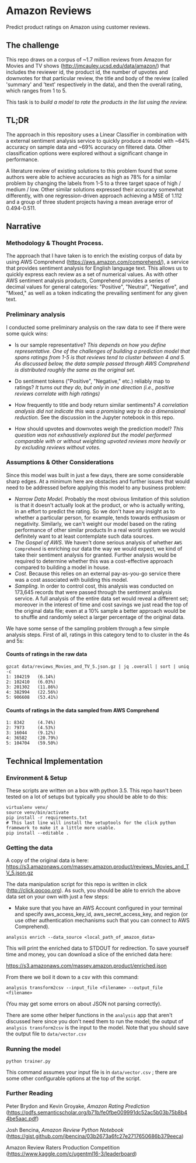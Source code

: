 # Amazon Reviews
Predict product ratings on Amazon using customer reviews.

## The challenge
This repo draws on a corpus of ~1.7 million reviews from Amazon for Movies and TV shows (http://jmcauley.ucsd.edu/data/amazon/) that includes the reviewer id, the product id, the number of upvotes and downvotes for that particular review, the title and body of the review (called 'summary' and 'text' respectively in the data), and then the overall rating, which ranges from 1 to 5.

This task is to _build a model to rate the products in the list using the review._

## TL;DR

The approach in this repository uses a Linear Classifier in combination with a external sentiment analysis service to quickly produce a model with ~64% accuracy on sample data and ~69% accuracy on filtered data. Other classification options were explored without a significant change in performance.

A literature review of existing solutions to this problem found that some authors were able to achieve accuracies as high as 78% for a similar problem by changing the labels from 1-5 to a three target space of high / medium / low. Other similar solutions expressed their accuracy somewhat differently, with one regression-driven approach achieving a MSE of 1.112 and a group of three student projects having a mean average error of 0.494-0.511.

## Narrative

### Methodology & Thought Process.

The approach that I have taken is to enrich the existing corpus of data by using AWS Comprehend (https://aws.amazon.com/comprehend/), a service that provides sentiment analysis for English language text. This allows us to quickly express each review as a set of numerical values. As with other AWS sentiment analysis products, Comprehend provides a series of decimal values for general categories: "Positive", "Neutral", "Negative", and "Mixed," as well as a token indicating the prevailing sentiment for any given text.

### Preliminary analysis  
I conducted some preliminary analysis on the raw data to see if there were some quick wins:

- Is our sample representative? _This depends on how you define representative. One of the challenges of building a prediction model that spans ratings from 1-5 is that  reviews tend to cluster between 4 and 5. As discussed below, the data sample passed through AWS Comprehend is distributed roughly the same as the original set._

- Do sentiment tokens ("Positive", "Negative," etc.) reliably map to ratings?
	_It turns out they do, but only in one direction (i.e., positive reviews correlate with high ratings)_

- How frequently to title and body return similar sentiments? _A correlation analysis did not indicate this was a promising way to do a dimensional reduction_. See the discussion in the Jupyter notebook in this repo.

- How should upvotes and downvotes weigh the prediction model? _This question was not exhaustively explored but the model performed comparable with or without weighting upvoted reviews more heavily or by excluding reviews without votes._


### Assumptions & Other Considerations
Since this model was built in just a few days, there are some considerable sharp edges. At a minimum here are obstacles and further issues that would need to be addressed before applying this model to any business problem:

- _Narrow Data Model_. Probably the most obvious limitation of this solution is that it doesn't actually look at the product, or who is actually writing, in an effort to predict the rating. So we don't have any insight as to whether a particular person, for example, tends towards enthusiasm or negativity. Similarly, we can't weight our model based on the rating performance of other similar products In a real world system we would definitely want to at least contemplate such data sources.
- _The Gospel of AWS_. We haven't done serious analysis of whether `AWS Comprehend` is enriching our data the way we would expect, we kind of take their sentiment analysis for granted. Further analysis would be required to determine whether this was a cost-effective approach compared to building a model in house.
- _Cost_. Because this relies on an external pay-as-you-go service there was a cost associated with building this model.
- _Sampling_. In order to control cost, this analysis was conducted on 173,645 records that were passed through the sentiment analysis service. A full analysis of the entire data set would reveal a different set; moreover in the interest of time and cost savings we just read the top of the original data file; even at a 10% sample a better approach would be to shuffle and randomly select a larger percentage of the original data.

We have some sense of the sampling problem through a few simple analysis steps. First of all, ratings in this category tend to to cluster in the 4s and 5s:

#### Counts of ratings in the raw data
```
gzcat data/reviews_Movies_and_TV_5.json.gz | jq .overall | sort | uniq -c
1: 104219 	(6.14%)
2: 102410 	(6.03%)
3: 201302 	(11.86%)
4: 382994 	(22.56%)
5: 906608 	(53.41%)
```

#### Counts of ratings in the data sampled from AWS Comprehend
```
1: 8342 	(4.74%)
2: 7973 	(4.53%)
3: 16044 	(9.12%)
4: 36582 	(20.79%)
5: 104704 	(59.50%)
```

## Technical Implementation

### Environment & Setup
These scripts are written on a box with python 3.5. This repo hasn't been tested on a lot of setups but typically you should be able to do this:

```
virtualenv venv/
source venv/bin/activate
pip install -r requirements.txt
# This last line will install the setuptools for the click python framework to make it a little more usable.
pip install --editable .
```

### Getting the data

A copy of the original data is here:
https://s3.amazonaws.com/massey.amazon.product/reviews_Movies_and_TV_5.json.gz

The data manipulation script for this repo is written in click (http://click.pocoo.org). As such, you should be able to enrich the above data set on your own with just a few steps:

- Make sure that you have an AWS Account configured in your terminal and specify aws_access_key_id, aws_secret_access_key, and region (or use other authentication mechanisms such that you can connect to AWS Comprehend).

```
analysis enrich --data_source <local_path_of_amazon_data>
```

This will print the enriched data to STDOUT for redirection. To save yourself time and money, you can download a slice of the enriched data here:

https://s3.amazonaws.com/massey.amazon.product/enriched.json

From there we boil it down to a csv with this command:

```
analysis transform2csv --input_file <filename> --output_file <filename>
```

(You may get some errors on about JSON not parsing correctly).

There are some other helper functions in the `analysis` app that aren't discussed here since you don't need them to run the model; the output of `analysis transform2csv` is the input to the model. Note that you should save the output file to `data/vector.csv`

### Running the model

```
python trainer.py
```

This command  assumes your input file is in `data/vector.csv` ; there are some other configurable options at the top of the script.

### Further Reading

Peter Brydon and Kevin Groyake, _Amazon Rating Prediction_ (https://pdfs.semanticscholar.org/b71b/fe0fbe009991dc52ac5b03b75b8b44be5aac.pdf)

Josh Bencina, _Amazon Review Python Notebook_ (https://gist.github.com/jbencina/03b2673a6fc27e2717650686b379eeca)

Amazon Review Raters Production Competition (https://www.kaggle.com/c/ugentml16-3/leaderboard)
